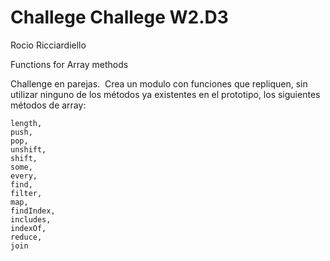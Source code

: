 # Challege Challege W2.D3

Rocio Ricciardiello

Functions for Array methods

Challenge en parejas. ​ Crea un modulo con funciones que repliquen, sin utilizar ninguno de los métodos ya existentes en el prototipo, los siguientes métodos de array:

    length,
    push,
    pop,
    unshift,
    shift,
    some,
    every,
    find,
    filter,
    map,
    findIndex,
    includes,
    indexOf,
    reduce,
    join
